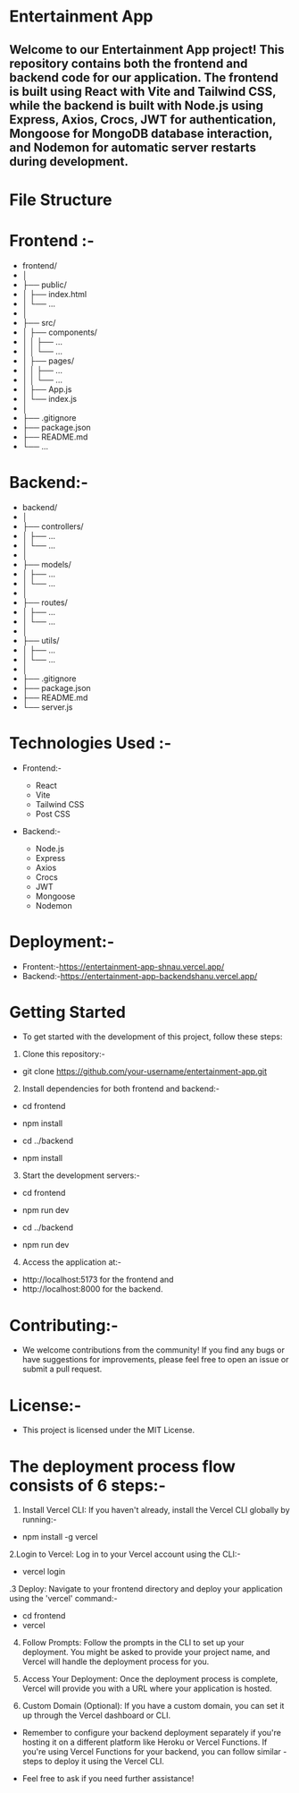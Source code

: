# Entertainment App
## Welcome to our Entertainment App project! This repository contains both the frontend and backend code for our application. The frontend is built using React with Vite and Tailwind CSS, while the backend is built with Node.js using Express, Axios, Crocs, JWT for authentication, Mongoose for MongoDB database interaction, and Nodemon for automatic server restarts during development.

# File Structure
# Frontend :-
- frontend/
- │
- ├── public/
- │   ├── index.html
- │   └── ...
- │
- ├── src/
- │   ├── components/
- │   │   ├── ...
- │   │   └── ...
- │   ├── pages/
- │   │   ├── ...
- │   │   └── ...
- │   ├── App.js
- │   └── index.js
- │
- ├── .gitignore
- ├── package.json
- ├── README.md
- └── ...

# Backend:-
- backend/
- │
- ├── controllers/
- │   ├── ...
- │   └── ...
- │
- ├── models/
- │   ├── ...
- │   └── ...
- │
- ├── routes/
- │   ├── ...
- │   └── ...
- │
- ├── utils/
- │   ├── ...
- │   └── ...
- │
- ├── .gitignore
- ├── package.json
- ├── README.md
- └── server.js

# Technologies Used :-
- Frontend:-
  - React
  - Vite
  - Tailwind CSS
  - Post CSS

- Backend:-
  - Node.js
  - Express
  - Axios
  - Crocs
  - JWT
  - Mongoose
  - Nodemon

# Deployment:-
- Frontent:-https://entertainment-app-shnau.vercel.app/
- Backend:-https://entertainment-app-backendshanu.vercel.app/

# Getting Started
- To get started with the development of this project, follow these steps:

1. Clone this repository:-
- git clone https://github.com/your-username/entertainment-app.git

2. Install dependencies for both frontend and backend:-
- cd frontend
- npm install

- cd ../backend
- npm install

3. Start the development servers:-
- cd frontend
- npm run dev

- cd ../backend
- npm run dev

4. Access the application at:-
  - http://localhost:5173 for the frontend and
  - http://localhost:8000 for the backend.

# Contributing:-
- We welcome contributions from the community! If you find any bugs or have suggestions for improvements, please feel free to open an issue or submit a pull request.

# License:-
- This project is licensed under the MIT License.

# The deployment process flow consists of 6 steps:-

1. Install Vercel CLI: If you haven't already, install the Vercel CLI globally by running:-
- npm install -g vercel

2.Login to Vercel: Log in to your Vercel account using the CLI:-
  - vercel login

.3 Deploy: Navigate to your frontend directory and deploy your application using the 'vercel' command:-
 - cd frontend
 - vercel
  
 4. Follow Prompts: Follow the prompts in the CLI to set up your deployment. You might be asked to provide your project name, and Vercel will handle the deployment process for you.
  
 5. Access Your Deployment: Once the deployment process is complete, Vercel will provide you with a URL where your application is hosted.
    
 6. Custom Domain (Optional): If you have a custom domain, you can set it up through the Vercel dashboard or CLI.

- Remember to configure your backend deployment separately if you're hosting it on a different platform like Heroku or Vercel Functions. If you're using Vercel Functions for your backend, you can follow similar - steps to deploy it using the Vercel CLI.

- Feel free to ask if you need further assistance!
